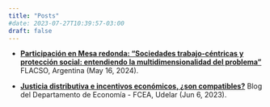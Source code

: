 ```yaml
---
title: "Posts"
#date: 2023-07-27T10:39:57-03:00
draft: false
---
```


- [**Participación en Mesa redonda: “Sociedades trabajo-céntricas y protección social: entendiendo la multidimensionalidad del problema”**](https://www.youtube.com/watch?v=w91CtXbgGbg) FLACSO, Argentina (May 16, 2024).

- [**Justicia distributiva e incentivos económicos, ¿son compatibles?**](https://fcea.udelar.edu.uy/blog/7022-justicia-distributiva-e-incentivos-economicos-son-compatibles.html) Blog del Departamento de Economía - FCEA, Udelar (Jun 6, 2023).

